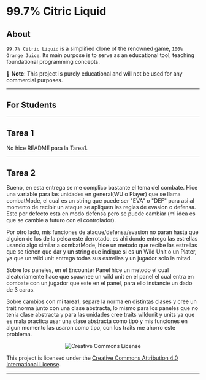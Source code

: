 # 99.7% Citric Liquid

## About

`99.7% Citric Liquid` is a simplified clone of the renowned game, `100% Orange Juice`. Its main
purpose is to serve as an educational tool, teaching foundational programming concepts.

📢 **Note**: This project is purely educational and will not be used for any commercial purposes.

---

## For Students
--------------
Tarea 1
--------------
No hice README para la Tarea1.

--------------
Tarea 2
--------------
Bueno, en esta entrega se me complico bastante el tema del combate. Hice una variable para las unidades en general(WU o Player)
que se llama combatMode, el cual es un string que puede ser "EVA" o "DEF" para asi al momento de recibir un ataque se apliquen las reglas
de evasion o defensa. Este por defecto esta en modo defensa pero se puede cambiar (mi idea es que se cambie a futuro con el controlador).

Por otro lado, mis funciones de ataque/defensa/evasion no paran hasta que alguien de los de la pelea este derrotado, es ahi
donde entrego las estrellas usando algo similar a combatMode, hice un metodo que recibe las estrellas que se tienen que dar y un string
que indique si es un Wild Unit o un Plater, ya que un wild unit entrega todas sus estrellas y un jugador solo la mitad.

Sobre los paneles, en el Encounter Panel hice un metodo el cual aleatoriamente hace que spawnee un wild unit en el panel
el cual entra en combate con un jugador que este en el panel, para ello instancie un dado de 3 caras.

Sobre cambios con mi tarea1, separe la norma en distintas clases y cree un trait norma junto con una clase abstracta, lo
mismo para los paneles que no tenia clase abstracta y para las unidades cree traits wildunit y units ya que es mala practica
usar una clase abstracta como tipó y mis funciones en algun momento las usaron como tipo, con los traits me ahorro este problema.





<div style="text-align:center;">
    <img src="https://i.creativecommons.org/l/by/4.0/88x31.png" alt="Creative Commons License">
</div>

This project is licensed under the [Creative Commons Attribution 4.0 International License](http://creativecommons.org/licenses/by/4.0/).

---